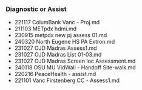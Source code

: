 ### Diagnostic or Assist

- 221117 ColumBank Vanc - Proj.md
- 211103 METpdx hdmi.md
- 230915 metpdx new pj assess 01.md
- 240320 North Eugene HS PA Extron.md
- 231027 OJD Madras Assess1.md
- 231027 OJD Madras List 01-03.md
- 231027 OJD Madras Screen loc Assessment.md
- 240118 OSU MU VidWall - Handoff Site-walk.md
- 220216 PeaceHealth - assist.md
- 221101 Vanc Firstenberg CC - Assess1.md
